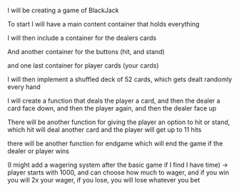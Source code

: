 I will be creating a game of BlackJack

To start I will have a main content container that holds everything

I will then include a container for the dealers cards

And another container for the buttons (hit, and stand)

and one last container for player cards (your cards)

I will then implement a shuffled deck of 52 cards, which gets dealt randomly every hand

I will create a function that deals the player a card, and then the dealer a card face down, and then the player again, and then the dealer face up

There will be another function for giving the player an option to hit or stand, which hit will deal another card and the player will get up to 11 hits

there will be another function for endgame which will end the game if the dealer or player wins

(I might add a wagering system after the basic game if I find I have time) -> player starts with 1000, and can choose how much to wager, and if you win you will 2x your wager, if you lose, you will lose whatever you bet


